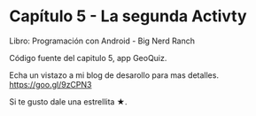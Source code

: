 
	
Capítulo 5 - La segunda Activty
=======================================

Libro: Programación con Android - Big Nerd Ranch

Código fuente del capitulo 5, app GeoQuiz.

Echa un vistazo a mi blog de desarollo para mas detalles. https://goo.gl/9zCPN3



Si te gusto dale una estrellita ★.
